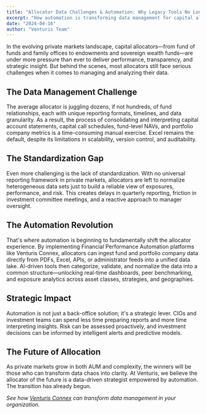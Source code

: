 ```yaml
---
title: "Allocator Data Challenges & Automation: Why Legacy Tools No Longer Meet the Moment"
excerpt: "How automation is transforming data management for capital allocators in private markets"
date: "2024-04-16"
author: "Venturis Team"
---
```


In the evolving private markets landscape, capital allocators—from fund of funds and family offices to endowments and sovereign wealth funds—are under more pressure than ever to deliver performance, transparency, and strategic insight. But behind the scenes, most allocators still face serious challenges when it comes to managing and analyzing their data.

## The Data Management Challenge

The average allocator is juggling dozens, if not hundreds, of fund relationships, each with unique reporting formats, timelines, and data granularity. As a result, the process of consolidating and interpreting capital account statements, capital call schedules, fund-level NAVs, and portfolio company metrics is a time-consuming manual exercise. Excel remains the default, despite its limitations in scalability, version control, and auditability.

## The Standardization Gap

Even more challenging is the lack of standardization. With no universal reporting framework in private markets, allocators are left to normalize heterogeneous data sets just to build a reliable view of exposures, performance, and risk. This creates delays in quarterly reporting, friction in investment committee meetings, and a reactive approach to manager oversight.

## The Automation Revolution

That's where automation is beginning to fundamentally shift the allocator experience. By implementing Financial Performance Automation platforms like Venturis Connex, allocators can ingest fund and portfolio company data directly from PDFs, Excel, APIs, or administrator feeds into a unified data lake. AI-driven tools then categorize, validate, and normalize the data into a common structure—unlocking real-time dashboards, peer benchmarking, and exposure analytics across asset classes, strategies, and geographies.

## Strategic Impact

Automation is not just a back-office solution; it's a strategic lever. CIOs and investment teams can spend less time preparing reports and more time interpreting insights. Risk can be assessed proactively, and investment decisions can be informed by intelligent alerts and predictive models.

## The Future of Allocation

As private markets grow in both AUM and complexity, the winners will be those who can transform data chaos into clarity. At Venturis, we believe the allocator of the future is a data-driven strategist empowered by automation. The transition has already begun.

*See how [Venturis Connex](/contact) can transform data management in your organization.* 